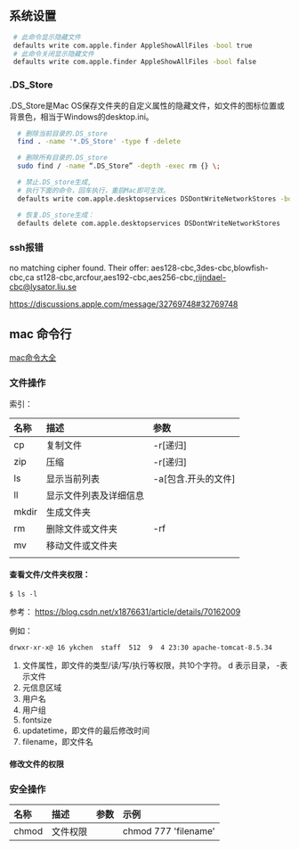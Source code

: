 ## 系统设置

```bash
 # 此命令显示隐藏文件
 defaults write com.apple.finder AppleShowAllFiles -bool true
 # 此命令关闭显示隐藏文件
 defaults write com.apple.finder AppleShowAllFiles -bool false
```

### .DS_Store
.DS_Store是Mac OS保存文件夹的自定义属性的隐藏文件，如文件的图标位置或背景色，相当于Windows的desktop.ini。
```bash
  # 删除当前目录的.DS_store
  find . -name '*.DS_Store' -type f -delete

  # 删除所有目录的.DS_store
  sudo find / -name “.DS_Store” -depth -exec rm {} \;

  # 禁止.DS_store生成,
  # 执行下面的命令，回车执行，重启Mac即可生效。
  defaults write com.apple.desktopservices DSDontWriteNetworkStores -bool TRUE

  # 恢复.DS_store生成：
  defaults delete com.apple.desktopservices DSDontWriteNetworkStores
```
### ssh报错

  no matching cipher found. Their offer: aes128-cbc,3des-cbc,blowfish-cbc,ca
  st128-cbc,arcfour,aes192-cbc,aes256-cbc,rijndael-cbc@lysator.liu.se
  
  https://discussions.apple.com/message/32769748#32769748


## mac 命令行

[mac命令大全](https://blog.csdn.net/u013896628/article/details/54377364)



### 文件操作

索引：

| 名称 | 描述 | 参数 |
| :------------- | :------------- | :------------- |
| cp | 复制文件  | -r[递归]   |
| zip | 压缩  | -r[递归] |
| ls   | 显示当前列表  | -a[包含.开头的文件]  |
| ll   | 显示文件列表及详细信息  |   |
|  mkdir  | 生成文件夹  |   |
|rm   |  删除文件或文件夹 | -rf  |
| mv   |  移动文件或文件夹 |   |
|   |   |   |



#### 查看文件/文件夹权限：

    $ ls -l

参考： https://blog.csdn.net/x1876631/article/details/70162009

例如：

    drwxr-xr-x@ 16 ykchen  staff  512  9  4 23:30 apache-tomcat-8.5.34

1. 文件属性，即文件的类型/读/写/执行等权限，共10个字符。
d 表示目录， -表示文件
2. 元信息区域
3. 用户名
4. 用户组
5. fontsize
6. updatetime，即文件的最后修改时间
7. filename，即文件名

#### 修改文件的权限


### 安全操作
| 名称 | 描述 | 参数 | 示例 |
| :------------- | :------------- | :------------- | :------------- |
| chmod     | 文件权限 |  | chmod 777 'filename' |
